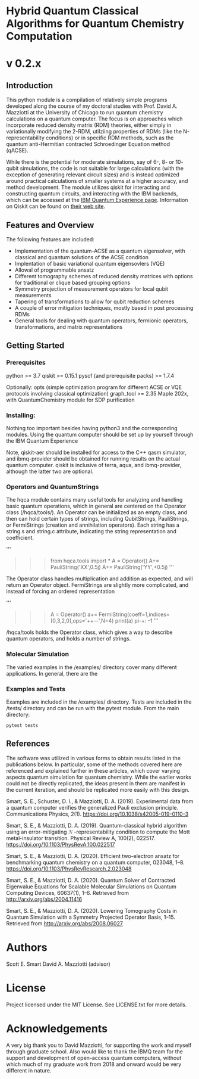 # Hybrid Quantum Classical Algorithms for Quantum Chemistry Computation
# v 0.2.x

## Introduction

This python module is a compilation of relatively simple programs developed along the course of my doctoral studies with Prof. David A. Mazziotti at the 
University of Chicago to run quantum chemistry calculations on a quantum computer. The focus is on approaches which incorporate reduced density matrix (RDM) theories, either simply in variationally modifying the 2-RDM, utilziing properties of RDMs (like the N-representability conditions) or in specific RDM methods, such as the quantum anti-Hermitian contracted Schroedinger Equation method (qACSE). 

While there is the potential for moderate simulations, say of 6-, 8- or 10- qubit simulations, the code is not suitable for large calculations (with the exception of generating relevant circuit sizes) and is instead optimized around practical calculations of smaller systems at a higher accuracy, and method development. The module utilizes qiskit for interacting and constructing quantum circuits, and interacting with the IBM backends, which can be accessed at the [IBM Quantum Experience page](https://quantum-computing.ibm.com/). Information on Qiskit can be found on [their web site](https://qiskit.org/).

## Features and Overview

The following features are included:
- Implementation of the quantum-ACSE as a quantum eigensolver, with classical and quantum solutions of the ACSE condition
- Implentation of basic variational quantum eigensovlers (VQE)
- Allowal of programmable ansatz 
- Different tomography schemes of reduced density matrices with options for traditional or clique based grouping options 
- Symmetry projection of measurement operators for local qubit measurements
- Tapering of transformations to allow for qubit reduction schemes 
- A couple of error mitigation techniques, mostly based in post processing RDMs 
- General tools for dealing with quantum operators, fermionic operators, transformations, and matrix representations 


## Getting Started 

### Prerequisites 
python >= 3.7
qiskit >= 0.15.1
pyscf (and prerequisite packs) >= 1.7.4

Optionally:
opts (simple optimization program for different ACSE or VQE protocols involving classical optimization)
graph_tool >= 2.35
Maple 202x, with QuantumChemistry module for SDP purification
 
### Installing:
Nothing too important besides having python3 and the corresponding modules. Using the quantum
computer should be set up by yourself through the IBM Quantum Experience  

Note, qiskit-aer should be installed for access to the C++ qasm simulator, and
ibmq-provider should be obtained for running results on the actual quantum
computer. qiskit is inclusive of terra, aqua, and ibmq-provider, although the 
latter two are optional. 


### Operators and QuantumStrings 

The hqca module contains many useful tools for analyzing and handling basic quantum operations, which in general are centered on the Operator class (/hqca/tools/). An Operator can be initialized as an empty class, and then can hold certain types of strings, including QubitStrings, PauliStrings, or FermiStrings (creation and annihilation operators). Each string has a string.s and string.c attribute, indicating the string representation and coefficient.

'''
>>>from hqca.tools import *
>>>A = Operator()
>>>A+= PauliString('XX',0.5j)
>>>A+= PauliString('YY',+0.5j)
'''

The Operator class handles multiplication and addition as expected, and will return an Operator object. FermiStrings are slightly more complicated, and instead of forcing an ordered representation 

'''
>>> A = Operator()
>>> a+= FermiString(coeff=1,indices=[0,3,2,0],ops='++--',N=4)
>>> print(a)
pi-+: -1
''' 


/hqca/tools holds the Operator class, which gives a way to describe quantum operators, and holds a number of strings. 

###

### Molecular Simulation

The varied examples in the /examples/ directory cover many different applications. In general, there are the 


### Examples and Tests 

Examples are included in the /examples/ directory. Tests are included in the /tests/ directory and can be run with the pytest module. From the main directory:

```
pytest tests
```



## References 

The software was utilized in various forms to obtain results listed in the publications below. In particular, some of the methods covered here are referenced and explained further in these articles, which cover varying aspects quantum simulation for quantum chemistry. While the earlier works could not be directly replicated, the ideas present in them are manifest in the current iteration, and should be replicated more easily with this design. 

Smart, S. E., Schuster, D. I., & Mazziotti, D. A. (2019). Experimental data from a quantum computer verifies the generalized Pauli exclusion principle. Communications Physics, 2(1). https://doi.org/10.1038/s42005-019-0110-3 

Smart, S. E., & Mazziotti, D. A. (2019). Quantum-classical hybrid algorithm using an error-mitigating <math> <mi>N</mi> </math> -representability condition to compute the Mott metal-insulator transition. Physical Review A, 100(2), 022517. https://doi.org/10.1103/PhysRevA.100.022517

Smart, S. E., & Mazziotti, D. A. (2020). Efficient two-electron ansatz for benchmarking quantum chemistry on a quantum computer, 023048, 1–8. https://doi.org/10.1103/PhysRevResearch.2.023048

Smart, S. E., & Mazziotti, D. A. (2020). Quantum Solver of Contracted Eigenvalue Equations for Scalable Molecular Simulations on Quantum Computing Devices, 60637(1), 1–6. Retrieved from http://arxiv.org/abs/2004.11416

Smart, S. E., & Mazziotti, D. A. (2020). Lowering Tomography Costs in Quantum Simulation with a Symmetry Projected Operator Basis, 1–15. Retrieved from http://arxiv.org/abs/2008.06027


# Authors

Scott E. Smart
David A. Mazziotti (advisor)

# License

Project licensed under the MIT License. See LICENSE.txt for more details. 

# Acknowledgements

A very big thank you to David Mazziotti, for supporting the work and myself through graduate school. Also would like to thank the IBMQ team for the support and development of open-access quantum computers, without which much of my graduate work from 2018 and onward would be very different in nature. 





